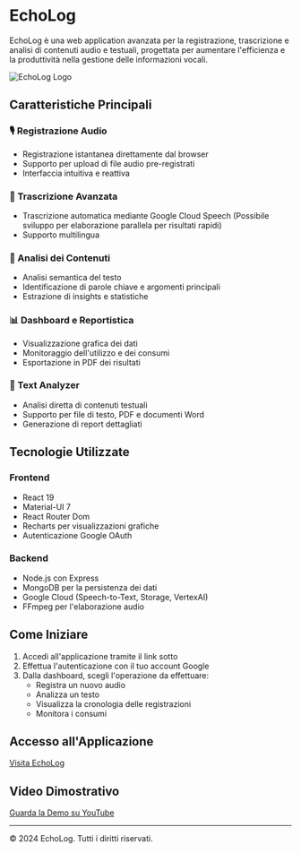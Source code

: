 # EchoLog

EchoLog è una web application avanzata per la registrazione, trascrizione e analisi di contenuti audio e testuali, progettata per aumentare l'efficienza e la produttività nella gestione delle informazioni vocali.

![EchoLog Logo](frontend/src/EchoLog%20Logo1.png)

## Caratteristiche Principali

### 🎙️ Registrazione Audio
- Registrazione istantanea direttamente dal browser
- Supporto per upload di file audio pre-registrati
- Interfaccia intuitiva e reattiva

### 📝 Trascrizione Avanzata
- Trascrizione automatica mediante Google Cloud Speech
    (Possibile sviluppo per elaborazione parallela per risultati rapidi)
- Supporto multilingua

### 🧠 Analisi dei Contenuti
- Analisi semantica del testo
- Identificazione di parole chiave e argomenti principali
- Estrazione di insights e statistiche

### 📊 Dashboard e Reportistica
- Visualizzazione grafica dei dati
- Monitoraggio dell'utilizzo e dei consumi
- Esportazione in PDF dei risultati

### 📄 Text Analyzer
- Analisi diretta di contenuti testuali
- Supporto per file di testo, PDF e documenti Word
- Generazione di report dettagliati

## Tecnologie Utilizzate

### Frontend
- React 19
- Material-UI 7
- React Router Dom
- Recharts per visualizzazioni grafiche
- Autenticazione Google OAuth

### Backend
- Node.js con Express
- MongoDB per la persistenza dei dati
- Google Cloud (Speech-to-Text, Storage, VertexAI)
- FFmpeg per l'elaborazione audio

## Come Iniziare

1. Accedi all'applicazione tramite il link sotto
2. Effettua l'autenticazione con il tuo account Google
3. Dalla dashboard, scegli l'operazione da effettuare:
   - Registra un nuovo audio
   - Analizza un testo
   - Visualizza la cronologia delle registrazioni
   - Monitora i consumi

## Accesso all'Applicazione

[Visita EchoLog](https://echolog-frontend-theta.vercel.app)

## Video Dimostrativo

[Guarda la Demo su YouTube](https://youtu.be/Ww7Vge9-iRw)

---

© 2024 EchoLog. Tutti i diritti riservati. 